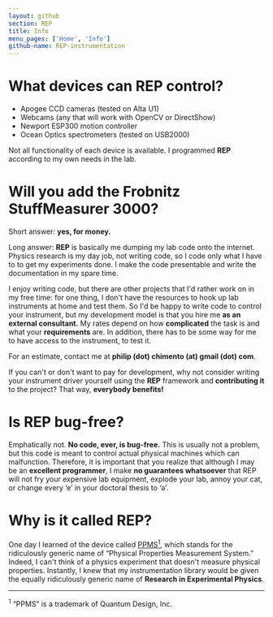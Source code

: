 ```yaml
---
layout: github
section: REP
title: Info
menu_pages: ['Home', 'Info']
github-name: REP-instrumentation
---
```

# What devices can REP control? #

* Apogee CCD cameras (tested on Alta U1)
* Webcams (any that will work with OpenCV or DirectShow)
* Newport ESP300 motion controller
* Ocean Optics spectrometers (tested on USB2000)

Not all functionality of each device is available.
I programmed **REP** according to my own needs in the lab.

# Will you add the Frobnitz StuffMeasurer 3000? #

Short answer: **yes, for money.**

Long answer:
**REP** is basically me dumping my lab code onto the internet.
Physics research is my day job, not writing code, so I code only what I have to to get my experiments done.
I make the code presentable and write the documentation in my spare time.

I enjoy writing code, but there are other projects that I'd rather work on in my free time: for one thing, I don't have the resources to hook up lab instruments at home and test them.
So I'd be happy to write code to control your instrument, but my development model is that you hire me **as an external consultant.**
My rates depend on how **complicated** the task is and what your **requirements** are.
In addition, there has to be some way for me to have access to the instrument, to test it.

For an estimate, contact me at **philip (dot) chimento (at) gmail (dot) com**.

If you can't or don't want to pay for development, why not consider writing your instrument driver yourself using the **REP** framework and **contributing it** to the project?
That way, **everybody benefits!**

# Is REP bug-free? #

Emphatically not.
**No code, ever, is bug-free.**
This is usually not a problem, but this code is meant to control actual physical machines which can malfunction.
Therefore, it is important that you realize that although I may be an **excellent programmer**, I make **no guarantees whatsoever** that REP will not fry your expensive lab equipment, explode your lab, annoy your cat, or change every ‘e’ in your doctoral thesis to ‘ə’.

# Why is it called REP? #

One day I learned of the device called [PPMS](http://www.qdusa.com/products/ppms.html)[<sup>1</sup>](#footnote1), which stands for the ridiculously generic name of “Physical Properties Measurement System.”
Indeed, I can't think of a physics experiment that doesn't measure physical properties.
Instantly, I knew that my instrumentation library would be given the equally ridiculously generic name of **Research in Experimental Physics**.

-----
<sup>1</sup>
<span class="note" id="footnote1">“PPMS” is a trademark of Quantum Design, Inc.</span>